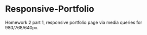 # Responsive-Portfolio
Homework 2 part 1, responsive portfolio page via media queries for 980/768/640px.
